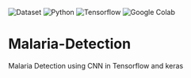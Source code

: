 ![Dataset](https://img.shields.io/badge/Kaggle-green.svg)
![Python](https://img.shields.io/badge/Python-3.7-blue.svg)
![Tensorflow](https://img.shields.io/badge/Tensorflow-2.0+-orange.svg)
![Google Colab](https://img.shields.io/badge/GoogleColab-red.svg)

# Malaria-Detection
 
 Malaria Detection using CNN in Tensorflow and keras 
